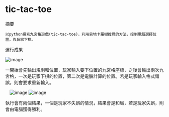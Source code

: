 # tic-tac-toe
摘要

	以python撰寫九宮格遊戲(tic-tac-toe)，利用蒙地卡羅樹搜尋的方法，控制電腦選擇位置，與玩家下棋。

運行成果

 ![image](https://github.com/yunting1101/tic-tac-toe/assets/113093701/07774c04-904f-4ead-96a1-8e40c2130edd)

一開始會先輸出規則和位置，玩家輸入要下位置的九宮格座標，之後會輸出兩次九宮格，一次是玩家下棋的位置，第二次是電腦計算的位置。若是玩家輸入格式錯誤，則會要求重新輸入。

 ![image](https://github.com/yunting1101/tic-tac-toe/assets/113093701/ef26802f-cb7b-4703-ba4e-93eee84c193b)
![image](https://github.com/yunting1101/tic-tac-toe/assets/113093701/5fc1de94-9edc-4764-a049-c8c208cb470e)

執行會有兩個結果，一個是玩家不失誤的情況，結果會是和局，若是玩家失誤，則會由電腦獲得勝利。
